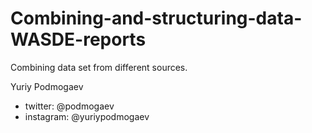 # Combining-and-structuring-data-WASDE-reports

Combining data set from different sources.

Yuriy Podmogaev

- twitter: @podmogaev
- instagram: @yuriypodmogaev
